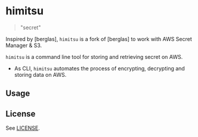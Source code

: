 # himitsu

> "secret"

Inspired by [berglas], `himitsu` is a fork of [berglas] to work with AWS Secret Manager & S3.

`himitsu` is a command line tool for storing and retrieving secret on AWS.

- As CLI, `himitsu` automates the process of encrypting, decrypting and storing data on AWS.
## Usage

## License

See [LICENSE](./LICENSE).